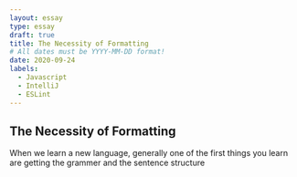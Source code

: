 ```yaml
---
layout: essay
type: essay
draft: true
title: The Necessity of Formatting
# All dates must be YYYY-MM-DD format!
date: 2020-09-24
labels:
  - Javascript
  - IntelliJ
  - ESLint
---
```

## The Necessity of Formatting

When we learn a new language, generally one of the first things you learn are getting the grammer and the sentence structure 